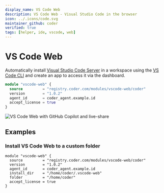 ```yaml
---
display_name: VS Code Web
description: VS Code Web - Visual Studio Code in the browser
icon: ../.icons/code.svg
maintainer_github: coder
verified: true
tags: [helper, ide, vscode, web]
---
```


# VS Code Web

Automatically install [Visual Studio Code Server](https://code.visualstudio.com/docs/remote/vscode-server) in a workspace using the [VS Code CLI](https://code.visualstudio.com/docs/editor/command-line) and create an app to access it via the dashboard.

```tf
module "vscode-web" {
  source         = "registry.coder.com/modules/vscode-web/coder"
  version        = "1.0.2"
  agent_id       = coder_agent.example.id
  accept_license = true
}
```

![VS Code Web with GitHub Copilot and live-share](../.images/vscode-web.gif)

## Examples

### Install VS Code Web to a custom folder

```hcl
module "vscode-web" {
  source         = "registry.coder.com/modules/vscode-web/coder"
  version        = "1.0.2"
  agent_id       = coder_agent.example.id
  install_dir    = "/home/coder/.vscode-web"
  folder         = "/home/coder"
  accept_license = true
}
```
